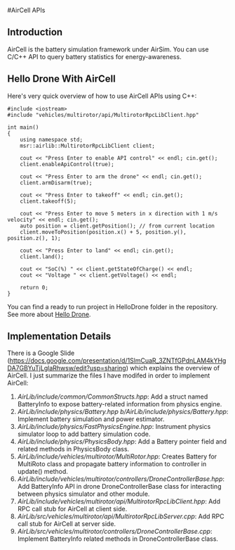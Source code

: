 #AirCell APIs
## Introduction
AirCell is the battery simulation framework under AirSim. You can use C/C++ API to query battery statistics for energy-awareness.

## Hello Drone With AirCell
Here's very quick overview of how to use AirCell APIs using C++:

```
#include <iostream>
#include "vehicles/multirotor/api/MultirotorRpcLibClient.hpp"

int main() 
{
    using namespace std;
    msr::airlib::MultirotorRpcLibClient client;

    cout << "Press Enter to enable API control" << endl; cin.get();
    client.enableApiControl(true);

    cout << "Press Enter to arm the drone" << endl; cin.get();
    client.armDisarm(true);

    cout << "Press Enter to takeoff" << endl; cin.get();
    client.takeoff(5);

    cout << "Press Enter to move 5 meters in x direction with 1 m/s velocity" << endl; cin.get();  
    auto position = client.getPosition(); // from current location
    client.moveToPosition(position.x() + 5, position.y(), position.z(), 1);

    cout << "Press Enter to land" << endl; cin.get();
    client.land();

    cout << "SoC(%) " << client.getStateOfCharge() << endl;
    cout << "Voltage " << client.getVoltage() << endl;

    return 0;
}

```

You can find a ready to run project in HelloDrone folder in the repository. See more about [Hello Drone](hello_drone.md).

## Implementation Details
There is a Google Slide (https://docs.google.com/presentation/d/1SlmCuaR_3ZNTfGPdnLAM4kYHgDA7GBYuTjLglaRhwsw/edit?usp=sharing) which explains the overview of AirCell. I just summarize the files I have modifed in order to implement AirCell:

1. *AirLib/include/common/CommonStructs.hpp*: Add a struct named BatteryInfo to expose battery-related information from physics engine.
2. *AirLib/include/physics/Battery.hpp b/AirLib/include/physics/Battery.hpp*: Implement battery simulation and power estimator.
3. *AirLib/include/physics/FastPhysicsEngine.hpp*: Instrument physics simulator loop to add battery simulation code.
4. *AirLib/include/physics/PhysicsBody.hpp*: Add a Battery pointer field and related methods in PhysicsBody class.
5. *AirLib/include/vehicles/multirotor/MultiRotor.hpp*: Creates Battery for MultiRoto class and propagate battery information to controller in update() method.
6. *AirLib/include/vehicles/multirotor/controllers/DroneControllerBase.hpp*: Add BatteryInfo API in drone DroneControllerBase class for interacting between physics simulator and other module.
7. *AirLib/include/vehicles/multirotor/api/MultirotorRpcLibClient.hpp*: Add RPC call stub for AirCell at client side.
8. *AirLib/src/vehicles/multirotor/api/MultirotorRpcLibServer.cpp*: Add RPC call stub for AirCell at server side.
9. *AirLib/src/vehicles/multirotor/controllers/DroneControllerBase.cpp*: Implement BatteryInfo related methods in DroneControllerBase class.
      
